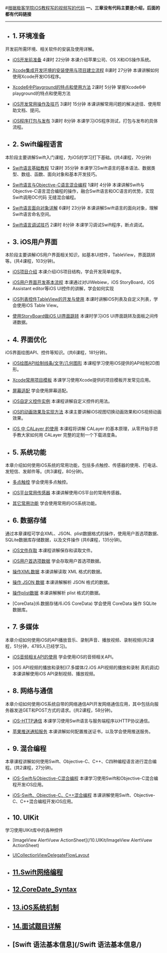 
#[根据极客学院iOS教程写的视频写的代码](http://www.jikexueyuan.com/path/ios/)
**一、三章没有代码主要是介绍，后面的都有代码链接**
***
* ## 1. 环境准备 
开发前所需环境、相关软件的安装及使用详解。

* [iOS开发前准备](1.环境准备/)
4课时 22分钟 本课介绍苹果公司、OS X和iOS操作系统。

* [Xcode集成开发环境的安装使用与项目建立流程](1.环境准备/)
8课时 27分钟 本课讲解如何使用Xcode开发IOS程序。

* [Xcode6中Playground的特点和使用方法](1.环境准备/)
2课时 5分钟 掌握Xcode6中playground的特点和使用方法

* [iOS开发常用操作及技巧](1.环境准备/)
3课时 15分钟 本课讲解常用问题的解决途径、使用帮助文档、提问。


* [iOS程序打包与发布](1.环境准备/)
3课时 8分钟 本课学习iOS程序测试，打包与发布的具体流程。

* ## 2. Swift编程语言
本阶段主要讲解Swift入门课程，为iOS的学习打下基础。(共4课程，70分钟)

* [Swift语言基础教程](2.Swift编程语言/README.md)
12课时 35分钟 本课学习Swift语言的基本语法、数据类型、数组、函数、面向对象和基本开发技巧。

* [Swift语言与Objective-C语言混合编程](2.Swift编程语言/)
1课时 4分钟 本课讲解Swift与Objective-C语言混合编程的操作，融合Swift语言和OC语言的优势，实现Swift调用OC代码         无缝混合编程。

* [Swift语言面向对象详解](2.Swift编程语言/)
6课时 23分钟 本课讲解Swift语言的面向对象，理解Swift语言命名空间。

* [Swift语言调试技巧](2.Swift编程语言/)
2课时 8分钟 本课学习调试Swift程序，断点调试。

* ## 3. iOS用户界面 
本阶段主要讲解iOS用户界面相关知识，如基本UI控件，TableView，界面跳转等。(共4课程，103分钟)。

* [iOS项目介绍](3.iOS用户界面/)
本课介绍iOS项目结构，学会开发简单程序。  

* [iOS用户界面开发基本流程](3.iOS用户界面/)
本课通过对UIWebiew，iOS StoryBoard，iOS Assistant editor等iOS UI控件的讲解，学会如何实现

* [iOS列表控件TableView的开发与使用](3.iOS用户界面/)
本课时讲解iOS列表及自定义列表，学会使用iOS Table View。

* [使用StoryBoard做iOS UI界面跳转](3.iOS用户界面/)
本课时学习iOS UI界面跳转及面板之间传递数据。

* ## 4. 界面优化 
iOS界面绘图API、控件等知识。(共6课程，181分钟)。

* [iOS绘图API绘制线条/文字/几何图形](/4.界面优化/1.iOS绘图API绘制线条、文字、几何图形/)
本课程学习使用iOS提供的API绘制2D图形。  

* [Xcode常用项目模板](4.界面优化/2.Xcode常用项目模板/)
本课学习使用Xcode提供的项目模板开发常见应用。

* [屏幕适配]()
学会使用屏幕适配。

* [iOS自定义控件实例](4.界面优化/4.iOS自定义控件实例/)
本课程讲解自定义控件的用法。

* [iOS的动画效果及实现方法]()
本课主要讲解iOS视图切换动画效果和iOS视频动画效果。

* [iOS 中 CALayer 的使用]()
本课程将讲解 CALayer 的基本原理，从零开始手把手教大家如何用 CALayer 完整的定制一个下载进度条。

* ## 5. 系统功能 
本章介绍如何使用iOS系统的常用功能，包括多点触控、传感器的使用、打电话、发短信、发邮件等。(共3课程，80分钟)。

* [多点触控](5.系统功能/1.多点触控)
学会使用多点触控。  

* [iOS平台常用传感器](5.系统功能/2.iOS平台常用传感器)
本课讲解使用iOS平台的常用传感器。

* [其它常用功能](5.系统功能/3.iOS其他常用功能)
学会使用常用的iOS系统功能。

* ## 6. 数据存储
通过本章课程可学会XML、JSON、plist数据格式的操作，使用用户首选项数据、SQLite数据库存储数据，以及文件操作
(共6课程，135分钟)。

* [iOS文件存取](6.数据存储/1.iOS文件的存取)
本课程讲解保存和读取文件。  

* [iOS用户首选项数据](6.数据存储/2.用户首选项数据)
学会存取用户首选项数据。

* [操作XML数据](6.数据存储/3.操作XML数据)
本课讲解读取 XML 格式的数据。

* [操作 JSON 数据](6.数据存储/4.iOS操作JSON数据)
本课讲解解析 JSON 格式的数据。

* [操作plist数据](6.数据存储/5.iOS操作plist数据)
本课讲解解析 plist 格式的数据。

* [CoreData](6.数据存储/6.iOS CoreData)
学会使用 CoreData 操作 SQLite 数据库。

* ## 7. 多媒体
本章介绍如何使用iOS的API播放音乐、录制声音、播放视频、录制视频(共2课程，51分钟，4785人已经学习)。

* [iOS音频相关API的使用](7.多媒体/1.iOS音频相关API的使用)
学会使用iOS的音频相关API。  

* [iOS API视频的播放和录制](7.多媒体/2.iOS API视频的播放和录制 真机调试)
本课讲解使用iOS API录制视频、播放视频。

* ## 8. 网络与通信
本章介绍如何使用iOS系统自带的网络通信API开发网络通信应用，其中包括向服务器发送GET和POST方式的请求。(共2课程，58分钟)。

* [iOS-HTTP通信](8.网络通信/1.iOS-HTTP通信)
本课学习使用Swift语言与服务端程序以HTTP协议通信。  

* [苹果推送通知服务](8.网络通信/2.苹果推送通知服务)
本课讲解如何配置推送证书，以及学会使用推送服务。


* ## 9. 混合编程
本章课程讲解如何使用Swift、Objective-C、C++、C四种编程语言进行混合编程。(共2课程，27分钟)。

* [iOS-Swift与Objective-C混合编程](9.混合编程/1.iOS-Swift与Objective-C混合编程)
本课学习使用Swift和Objective-C混合编程开发iOS应用。

* [iOS-Swift、Objective-C、C++混合编程](9.混合编程/2.iOS-Swift、Objective-C、C++混合编程)
本课讲解使用Swift、Objective-C、C++混合编程开发iOS应用。


* ## 10. UIKit
学习使用UIKit库中的各种控件

* [ImageView AlertVuew ActionSheet](/10.UIKit/ImageView AlertVuew ActionSheet)

* [UICollectionViewDelegateFlowLayout](/10.UIKit/UICollectionViewDelegateFlowLayout)


* ## [11.Swift网络编程](/11.Swift网络编程/)


* ## [12.CoreDate_Syntax](/12.CoreDate_Syntax/)


* ## [13.iOS系统机制](/13.iOS系统机制/)


* ## [14.面试题目详解](/14.面试题目详解/)

* ## [Swift 语法基本信息](/Swift 语法基本信息/)

